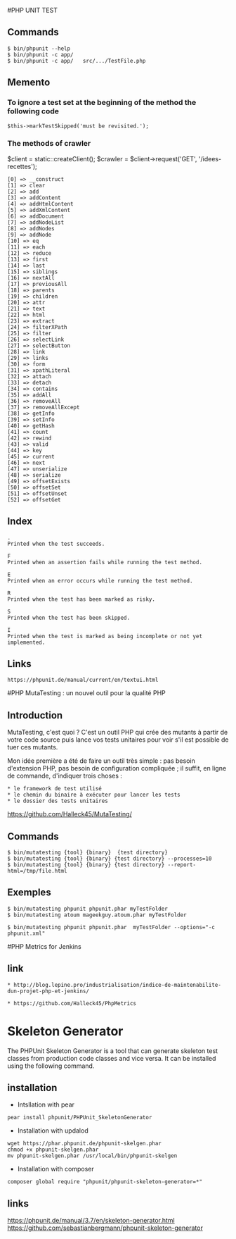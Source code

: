 #PHP UNIT TEST

## Commands
```
$ bin/phpunit --help
$ bin/phpunit -c app/
$ bin/phpunit -c app/   src/.../TestFile.php
```

## Memento

### To ignore a test set at the beginning of the method the following code
```
$this->markTestSkipped('must be revisited.');
```

### The methods of crawler

$client = static::createClient();
$crawler = $client->request('GET', '/idees-recettes');

    [0] => __construct
    [1] => clear
    [2] => add
    [3] => addContent
    [4] => addHtmlContent
    [5] => addXmlContent
    [6] => addDocument
    [7] => addNodeList
    [8] => addNodes
    [9] => addNode
    [10] => eq
    [11] => each
    [12] => reduce
    [13] => first
    [14] => last
    [15] => siblings
    [16] => nextAll
    [17] => previousAll
    [18] => parents
    [19] => children
    [20] => attr
    [21] => text
    [22] => html
    [23] => extract
    [24] => filterXPath
    [25] => filter
    [26] => selectLink
    [27] => selectButton
    [28] => link
    [29] => links
    [30] => form
    [31] => xpathLiteral
    [32] => attach
    [33] => detach
    [34] => contains
    [35] => addAll
    [36] => removeAll
    [37] => removeAllExcept
    [38] => getInfo
    [39] => setInfo
    [40] => getHash
    [41] => count
    [42] => rewind
    [43] => valid
    [44] => key
    [45] => current
    [46] => next
    [47] => unserialize
    [48] => serialize
    [49] => offsetExists
    [50] => offsetSet
    [51] => offsetUnset
    [52] => offsetGet


## Index
```
.
Printed when the test succeeds.

F
Printed when an assertion fails while running the test method.

E
Printed when an error occurs while running the test method.

R
Printed when the test has been marked as risky.

S
Printed when the test has been skipped.

I
Printed when the test is marked as being incomplete or not yet implemented.
```

## Links
```
https://phpunit.de/manual/current/en/textui.html
```

#PHP MutaTesting : un nouvel outil pour la qualité PHP

## Introduction
MutaTesting, c'est quoi ? C'est un outil PHP qui crée des mutants à partir de votre code source puis lance vos tests unitaires pour voir 
s'il est possible de tuer ces mutants.

Mon idée première a été de faire un outil très simple : pas besoin d'extension PHP, pas besoin de configuration compliquée ; 
il suffit, en ligne de commande, d'indiquer trois choses :

```
* le framework de test utilisé
* le chemin du binaire à exécuter pour lancer les tests
* le dossier des tests unitaires
```

https://github.com/Halleck45/MutaTesting/

## Commands
```
$ bin/mutatesting {tool} {binary}  {test directory}
$ bin/mutatesting {tool} {binary} {test directory} --processes=10
$ bin/mutatesting {tool} {binary} {test directory} --report-html=/tmp/file.html
```

## Exemples
```
$ bin/mutatesting phpunit phpunit.phar myTestFolder
$ bin/mutatesting atoum mageekguy.atoum.phar myTestFolder

$ bin/mutatesting phpunit phpunit.phar  myTestFolder --options="-c phpunit.xml"
```

#PHP Metrics for Jenkins

## link
```
* http://blog.lepine.pro/industrialisation/indice-de-maintenabilite-dun-projet-php-et-jenkins/

* https://github.com/Halleck45/PhpMetrics
```


# Skeleton Generator

The PHPUnit Skeleton Generator is a tool that can generate skeleton test classes from production code classes and vice versa.
It can be installed using the following command.

## installation

* Intsllation with pear

```
pear install phpunit/PHPUnit_SkeletonGenerator
```

* Installation with updalod

```
wget https://phar.phpunit.de/phpunit-skelgen.phar
chmod +x phpunit-skelgen.phar
mv phpunit-skelgen.phar /usr/local/bin/phpunit-skelgen
```

* Installation with composer

```
composer global require "phpunit/phpunit-skeleton-generator=*"
```

## links
https://phpunit.de/manual/3.7/en/skeleton-generator.html
https://github.com/sebastianbergmann/phpunit-skeleton-generator